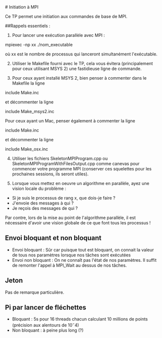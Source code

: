 # Initiation à MPI

Ce TP permet une initiation aux commandes de base de MPI.

##Rappels essentiels :
1. Pour lancer une exécution parallèle avec MPI :

mpiexec -np xx ./nom_executable

où xx est le nombre de processus qui lanceront simultanément l'exécutable.

2. Utiliser le Makefile fourni avec le TP, cela vous évitera (principalement pour ceux utilisant MSYS 2) une fastidieuse ligne de commande.

3. Pour ceux ayant installé MSYS 2, bien penser à commenter dans le Makefile la ligne

include Make.inc

et décommenter la ligne

include Make_msys2.inc

Pour ceux ayant un Mac, penser également à commenter la ligne

include Make.inc

et décommenter la ligne

include Make_osx.inc

4. Utiliser les fichiers SkeletonMPIProgram.cpp ou SkeletonMPIProgramWithFilesOutput.cpp comme canevas pour commencer votre programme MPI (conserver ces squelettes pour les prochaines sessions, ils seront utiles).

5. Lorsque vous mettez en oeuvre un algorithme en parallèle, ayez une vision locale du problème :

- Si je suis le processus de rang x, que dois-je faire ?
- J'envoie des messages à qui ?
- Je reçois des messages de qui ?

Par contre, lors de la mise au point de l'algorithme parallèle, il est nécessaire d'avoir une vision globale
de ce que font tous les processus !

## Envoi bloquant et non bloquant
 - Envoi bloquant : Sûr car puisque tout est bloquant, on connait la valeur de tous nos paramètres lorsque nos tâches sont exécutées
 - Envoi non bloquant : On ne connaît pas l'état de nos paramètres. Il suffit de remonter l'appel à MPI_Wait au dessus de nos tâches.

## Jeton
 Pas de remarque particulière.

## Pi par lancer de fléchettes
 - Bloquant : 5s pour 16 threads chacun calculant 10 millions de points (précision aux alentours de $10^-4$)
 - Non bloquant : à peine plus long (?)
